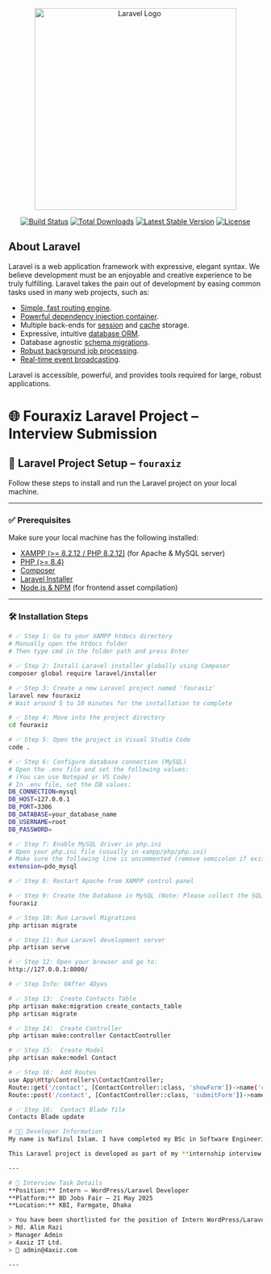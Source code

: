 <p align="center"><a href="https://laravel.com" target="_blank"><img src="https://raw.githubusercontent.com/laravel/art/master/logo-lockup/5%20SVG/2%20CMYK/1%20Full%20Color/laravel-logolockup-cmyk-red.svg" width="400" alt="Laravel Logo"></a></p>

<p align="center">
<a href="https://github.com/laravel/framework/actions"><img src="https://github.com/laravel/framework/workflows/tests/badge.svg" alt="Build Status"></a>
<a href="https://packagist.org/packages/laravel/framework"><img src="https://img.shields.io/packagist/dt/laravel/framework" alt="Total Downloads"></a>
<a href="https://packagist.org/packages/laravel/framework"><img src="https://img.shields.io/packagist/v/laravel/framework" alt="Latest Stable Version"></a>
<a href="https://packagist.org/packages/laravel/framework"><img src="https://img.shields.io/packagist/l/laravel/framework" alt="License"></a>
</p>

## About Laravel

Laravel is a web application framework with expressive, elegant syntax. We believe development must be an enjoyable and creative experience to be truly fulfilling. Laravel takes the pain out of development by easing common tasks used in many web projects, such as:

- [Simple, fast routing engine](https://laravel.com/docs/routing).
- [Powerful dependency injection container](https://laravel.com/docs/container).
- Multiple back-ends for [session](https://laravel.com/docs/session) and [cache](https://laravel.com/docs/cache) storage.
- Expressive, intuitive [database ORM](https://laravel.com/docs/eloquent).
- Database agnostic [schema migrations](https://laravel.com/docs/migrations).
- [Robust background job processing](https://laravel.com/docs/queues).
- [Real-time event broadcasting](https://laravel.com/docs/broadcasting).

Laravel is accessible, powerful, and provides tools required for large, robust applications.


# 🌐 Fouraxiz Laravel Project – Interview Submission

## 🚀 Laravel Project Setup – `fouraxiz`

Follow these steps to install and run the Laravel project on your local machine.

---

### ✅ Prerequisites

Make sure your local machine has the following installed:
- [XAMPP (>= 8.2.12 / PHP 8.2.12)](https://www.apachefriends.org/download.html) (for Apache & MySQL server)
- [PHP (>= 8.4)](https://www.php.net/)
- [Composer](https://getcomposer.org/)
- [Laravel Installer](https://laravel.com/docs/11.x/installation)
- [Node.js & NPM](https://nodejs.org/) (for frontend asset compilation)

---

### 🛠️ Installation Steps

```bash
# ✅ Step 1: Go to your XAMPP htdocs directory
# Manually open the htdocs folder
# Then type cmd in the folder path and press Enter

# ✅ Step 2: Install Laravel installer globally using Composer
composer global require laravel/installer

# ✅ Step 3: Create a new Laravel project named 'fouraxiz'
laravel new fouraxiz
# Wait around 5 to 10 minutes for the installation to complete

# ✅ Step 4: Move into the project directory
cd fouraxiz

# ✅ Step 5: Open the project in Visual Studio Code
code .

# ✅ Step 6: Configure database connection (MySQL)
# Open the .env file and set the following values:
# (You can use Notepad or VS Code)
# In .env file, set the DB values:
DB_CONNECTION=mysql
DB_HOST=127.0.0.1
DB_PORT=3306
DB_DATABASE=your_database_name
DB_USERNAME=root
DB_PASSWORD=

# ✅ Step 7: Enable MySQL driver in php.ini
# Open your php.ini file (usually in xampp/php/php.ini)
# Make sure the following line is uncommented (remove semicolon if exists):
extension=pdo_mysql

# ✅ Step 8: Restart Apache from XAMPP control panel

# ✅ Step 9: Create the Database in MySQL (Note: Please collect the SQL file from the 'database' folder. It contains the data submitted through the contact form.)
fouraxiz

# ✅ Step 10: Run Laravel Migrations
php artisan migrate

# ✅ Step 11: Run Laravel development server
php artisan serve

# ✅ Step 12: Open your browser and go to:
http://127.0.0.1:8000/

# ✅ Step Info: OAfter 4Dyas

# ✅ Step 13:  Create Contacts Table
php artisan make:migration create_contacts_table
php artisan migrate

# ✅ Step 14:  Create Controller
php artisan make:controller ContactController

# ✅ Step 15:  Create Model
php artisan make:model Contact

# ✅ Step 16:  Add Routes
use App\Http\Controllers\ContactController;
Route::get('/contact', [ContactController::class, 'showForm'])->name('contact.form');
Route::post('/contact', [ContactController::class, 'submitForm'])->name('contact.submit');

# ✅ Step 16:  Contact Blade file
Contacts Blade update

# 👨‍💻 Developer Information
My name is Nafizul Islam. I have completed my BSc in Software Engineering from Daffodil International University in 2023.

This Laravel project is developed as part of my **internship interview task** for **Fouraxiz Software Company** (USA office site front page design).

---

# 📢 Interview Task Details
**Position:** Intern – WordPress/Laravel Developer  
**Platform:** BD Jobs Fair – 21 May 2025  
**Location:** KBI, Farmgate, Dhaka

> You have been shortlisted for the position of Intern WordPress/Laravel Developer through the BD Jobs Fair – 2025. As part of the interview process, please design the front page of our site (https://fouraxiz.com) targeted for our USA office. Submit your work link via email by **31/05/2025**. Top performers will be selected for the final appointment.  
> Md. Alim Razi
> Manager Admin  
> 4axiz IT Ltd.  
> 📧 admin@4axiz.com

---